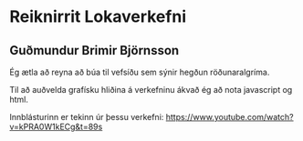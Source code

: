 # Reiknirrit Lokaverkefni

## Guðmundur Brimir Björnsson

Ég ætla að reyna að búa til vefsíðu sem sýnir hegðun röðunaralgríma. 

Til að auðvelda grafísku hliðina á verkefninu ákvað ég að nota javascript og html.

Innblásturinn er tekinn úr þessu verkefni:
https://www.youtube.com/watch?v=kPRA0W1kECg&t=89s

